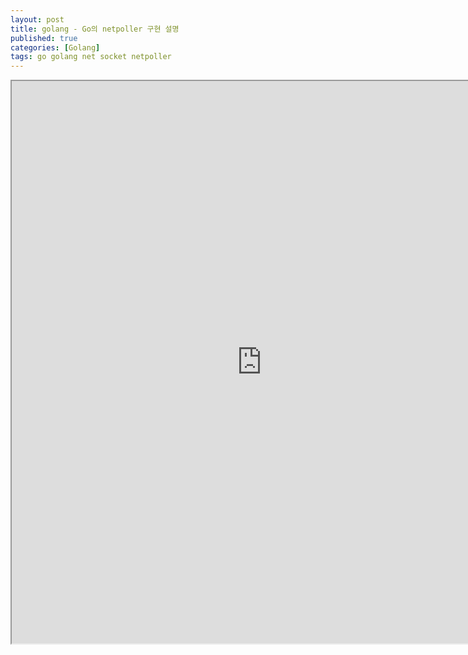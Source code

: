 ```yaml
---
layout: post
title: golang - Go의 netpoller 구현 설명
published: true
categories: [Golang]
tags: go golang net socket netpoller
---
```

<iframe width="800" height="900" src="https://docs.google.com/document/d/e/2PACX-1vRO_ilHDi6fCnEnqa8pYdYSlp05Aj30sXbP6tVGWD3IwxDjG4HA8HxFh4dKXG6TFaxsdzsMdpIvRyxp/pub?embedded=true"></iframe>    
  